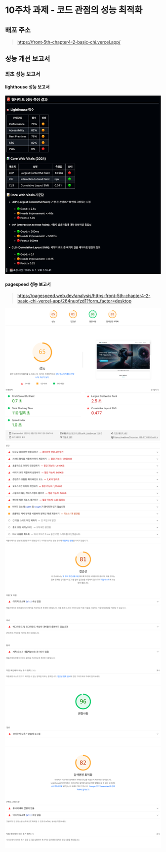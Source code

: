 # 10주차 과제 - 코드 관점의 성능 최적화

## 배포 주소

> https://front-5th-chapter4-2-basic-chi.vercel.app/

## 성능 개선 보고서

### 최초 성능 보고서

#### lighthouse 성능 보고서

![lighthouse 최초 성능 보고서](./docs/images/0_0_1/lighthouse_ci.png)

#### pagespeed 성능 보고서

> https://pagespeed.web.dev/analysis/https-front-5th-chapter4-2-basic-chi-vercel-app/264nupfzd1?form_factor=desktop

![pagespeed 최초 성능 보고서1](./docs/images/0_0_1/pagespeed_1.png)
![pagespeed 최초 성능 보고서2](./docs/images/0_0_1/pagespeed_2.png)
![pagespeed 최초 성능 보고서3](./docs/images/0_0_1/pagespeed_3.png)
![pagespeed 최초 성능 보고서4](./docs/images/0_0_1/pagespeed_4.png)
![pagespeed 최초 성능 보고서5](./docs/images/0_0_1/pagespeed_5.png)
